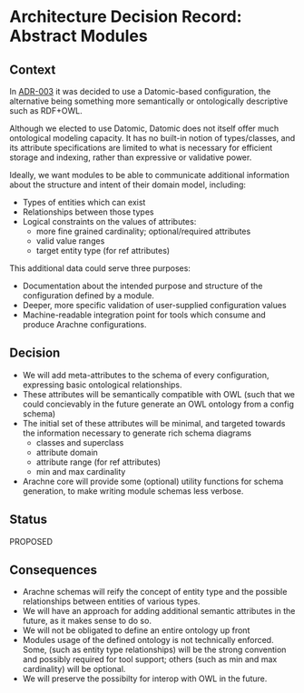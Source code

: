 # Architecture Decision Record: Abstract Modules

## Context

In [ADR-003](adr-003-config-implementation.md) it was decided to use a Datomic-based configuration, the alternative being something more semantically or ontologically descriptive such as RDF+OWL. 

Although we elected to use Datomic, Datomic does not itself offer much ontological modeling capacity. It has no built-in notion of types/classes, and its attribute specifications are limited to what is necessary for efficient storage and indexing, rather than expressive or validative power.

Ideally, we want modules to be able to communicate additional information about the structure and intent of their domain model, including:

- Types of entities which can exist
- Relationships between those types
- Logical constraints on the values of attributes:
    - more fine grained cardinality; optional/required attributes
    - valid value ranges
    - target entity type (for ref attributes)

This additional data could serve three purposes:

- Documentation about the intended purpose and structure of the configuration defined by a module.
- Deeper, more specific validation of user-supplied configuration values
- Machine-readable integration point for tools which consume and produce Arachne configurations.

## Decision

- We will add meta-attributes to the schema of every configuration, expressing basic ontological relationships.
- These attributes will be semantically compatible with OWL (such that we could concievably in the future generate an OWL ontology from a config schema)
- The initial set of these attributes will be minimal, and targeted towards the information necessary to generate rich schema diagrams
  - classes and superclass
  - attribute domain
  - attribute range (for ref attributes)
  - min and max cardinality
- Arachne core will provide some (optional) utility functions for schema generation, to make writing module schemas less verbose.

## Status

PROPOSED

## Consequences

- Arachne schemas will reify the concept of entity type and the possible relationships between entities of various types.
- We will have an approach for adding additional semantic attributes in the future, as it makes sense to do so.
- We will not be obligated to define an entire ontology up front
- Modules usage of the defined ontology is not technically enforced. Some, (such as entity type relationships) will be the strong convention and possibly required for tool support; others (such as min and max cardinality) will be optional.
- We will preserve the possibilty for interop with OWL in the future.